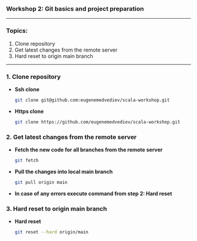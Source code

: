 ### Workshop 2: Git basics and project preparation

---

### **Topics**:
1. Clone repository
2. Get latest changes from the remote server
3. Hard reset to origin main branch

---

### **1. Clone repository**

- **Ssh clone**
  ```sh
  git clone git@github.com:eugenemedvediev/scala-workshop.git
  ```
- **Https clone**
  ```sh
  git clone https://github.com/eugenemedvediev/scala-workshop.git
  ```

### **2. Get latest changes from the remote server**

- **Fetch the new code for all branches from the remote server**
  ```sh
  git fetch
  ```
- **Pull the changes into local main branch**
  ```sh
  git pull origin main
  ```
- **In case of any errors execute command from step 2: Hard reset**
 
### **3. Hard reset to origin main branch**

- **Hard reset**
  ```sh
  git reset --hard origin/main
  ```
  
